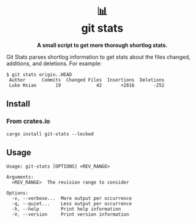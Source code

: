 <h1 align="center">
    📊<br>
    git stats
</h1>

<div align="center">
    <strong>A small script to get more thorough shortlog stats.</strong>
<br>
</div>

Git Stats parses shortlog information to get stats about the files changed, additions, and
deletions. For example:

    $ git stats origin..HEAD
     Author      Commits  Changed Files  Insertions  Deletions
     Luke Hsiao       19             42       +2816       -252


## Install

### From crates.io

```
cargo install git-stats --locked
```

## Usage

```
Usage: git-stats [OPTIONS] <REV_RANGE>

Arguments:
  <REV_RANGE>  The revision range to consider

Options:
  -v, --verbose...  More output per occurrence
  -q, --quiet...    Less output per occurrence
  -h, --help        Print help information
  -V, --version     Print version information

```
